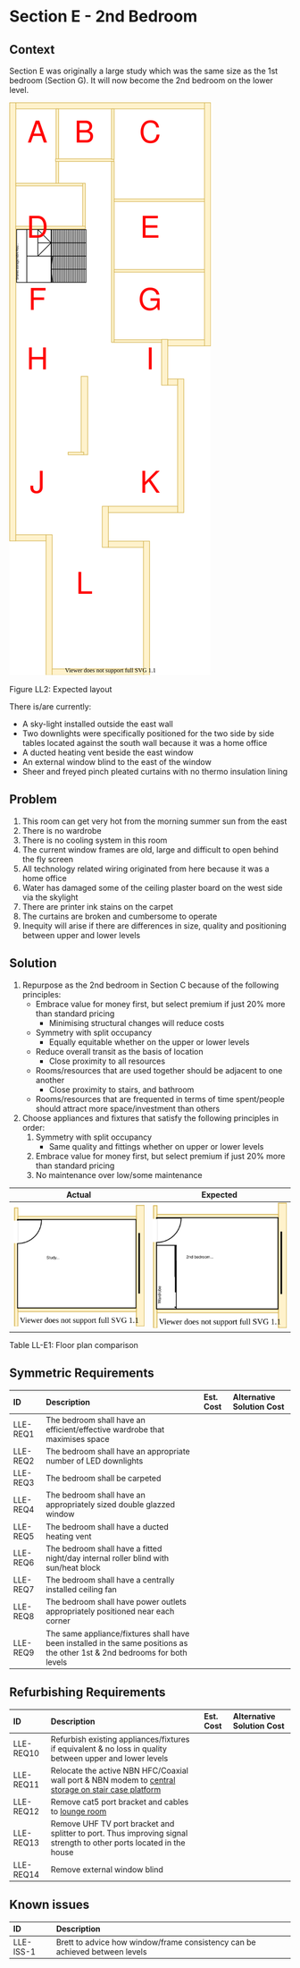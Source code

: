 # Section E - 2nd Bedroom

## Context

Section E was originally a large study which was the same size as the 1st bedroom (Section G). It will now become the 2nd bedroom on the lower level.

![TO-BE lower-level diagram](Lower-Level-TO-BE-sections.svg)

Figure LL2: Expected layout

There is/are currently:
* A sky-light installed outside the east wall
* Two downlights were specifically positioned for the two side by side tables located against the south wall because it was a home office
* A ducted heating vent beside the east window
* An external window blind to the east of the window
* Sheer and freyed pinch pleated curtains with no thermo insulation lining


## Problem

1. This room can get very hot from the morning summer sun from the east 
2. There is no wardrobe 
3. There is no cooling system in this room
4. The current window frames are old, large and difficult to open behind the fly screen
5. All technology related wiring originated from here because it was a home office
6. Water has damaged some of the ceiling plaster board on the west side via the skylight
6. There are printer ink stains on the carpet
7. The curtains are broken and cumbersome to operate
8. Inequity will arise if there are differences in size, quality and positioning between upper and lower levels


## Solution

1. Repurpose as the 2nd bedroom in Section C because of the following principles:
    * Embrace value for money first, but select premium if just 20% more than standard pricing
        - Minimising structural changes will reduce costs
    * Symmetry with split occupancy
        - Equally equitable whether on the upper or lower levels
    * Reduce overall transit as the basis of location
        - Close proximity to all resources
    * Rooms/resources that are used together should be adjacent to one another
        - Close proximity to stairs, and bathroom
    * Rooms/resources that are frequented in terms of time spent/people should attract more space/investment than others
2. Choose appliances and fixtures that satisfy the following principles in order:
    1. Symmetry with split occupancy 
        - Same quality and fittings whether on upper or lower levels 
    2. Embrace value for money first, but select premium if just 20% more than standard pricing
    3. No maintenance over low/some maintenance


|Actual|Expected|
|:---:|:---:|
|![AS-IS lower-level Section E diagram](Lower-Level-AS-IS-section-E.svg)|![TO-BE lower-level Section E diagram](Lower-Level-TO-BE-section-E.svg)|

Table LL-E1: Floor plan comparison


## Symmetric Requirements

|ID|Description|Est. Cost|Alternative Solution Cost|
|:---|:---|:---|:---|
|LLE-REQ1|The bedroom shall have an efficient/effective wardrobe that maximises space|||
|LLE-REQ2|The bedroom shall have an appropriate number of LED downlights|||
|LLE-REQ3|The bedroom shall be carpeted|||
|LLE-REQ4|The bedroom shall have an appropriately sized double glazzed window|||
|LLE-REQ5|The bedroom shall have a ducted heating vent|||
|LLE-REQ6|The bedroom shall have a fitted night/day internal roller blind with sun/heat block|||
|LLE-REQ7|The bedroom shall have a centrally installed ceiling fan|||
|LLE-REQ8|The bedroom shall have power outlets appropriately positioned near each corner|||
|LLE-REQ9|The same appliance/fixtures shall have been installed in the same positions as the other 1st & 2nd bedrooms for both levels|||


## Refurbishing Requirements

|ID|Description|Est. Cost|Alternative Solution Cost|
|:---|:---|:---|:---|
|LLE-REQ10|Refurbish existing appliances/fixtures if equivalent & no loss in quality between upper and lower levels|||
|LLE-REQ11|Relocate the active NBN HFC/Coaxial wall port & NBN modem to [central storage on stair case platform](./section-DF-requirements.md)|||
|LLE-REQ12|Remove cat5 port bracket and cables to [lounge room](./section-K-requirements.md)|||
|LLE-REQ13|Remove UHF TV port bracket and splitter to port. Thus improving signal strength to other ports located in the house|||
|LLE-REQ14|Remove external window blind|||


## Known issues

|ID|Description|
|:---|:---|
|LLE-ISS-1|Brett to advice how window/frame consistency can be achieved between levels|
